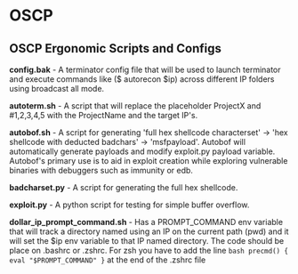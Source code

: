 # OSCP
## OSCP Ergonomic Scripts and Configs

__config.bak__ - A terminator config file that will be used to launch terminator and execute commands like ($ autorecon $ip) 
             across different IP folders using broadcast all mode.

__autoterm.sh__ - A script that will replace the placeholder ProjectX and #1,2,3,4,5 with the ProjectName and the target IP's.


__autobof.sh__ - A script for generating 'full hex shellcode characterset' -> 'hex shellcode with deducted badchars' -> 'msfpayload'. Autobof will automatically generate payloads and modify exploit.py payload variable. Autobof's primary use is to aid in exploit creation while exploring vulnerable binaries with debuggers such as immunity or edb.  

__badcharset.py__ - A script for generating the full hex shellcode.  

__exploit.py__ - A python script for testing for simple buffer overflow.  

__dollar_ip_prompt_command.sh__ - Has a PROMPT_COMMAND env variable that will track a directory named using an IP on the current path (pwd)
                             and it will set the $ip env variable to that IP named directory. The code should be place on .bashrc or .zshrc. For zsh you have to add the line ```bash precmd() { eval "$PROMPT_COMMAND" }``` at the end of the .zshrc file

